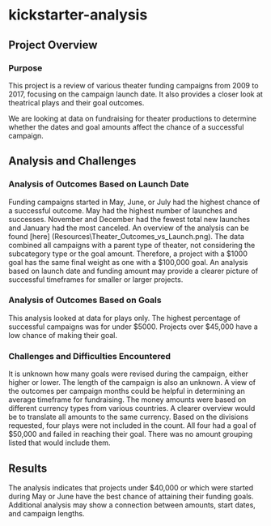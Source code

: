 # kickstarter-analysis

## Project Overview

### Purpose
This project is a review of various theater funding campaigns from 2009 to 2017, focusing on the campaign launch date.   It also provides a closer look at theatrical plays and their goal outcomes.

We are looking at data on fundraising for theater productions to determine whether the dates and goal amounts affect the chance of a successful campaign.

## Analysis and Challenges
### Analysis of Outcomes Based on Launch Date
Funding campaigns started in May, June, or July had the highest chance of a successful outcome.  May had the highest number of launches and successes.  November and December had the fewest total new launches and January had the most canceled. An overview of the analysis can be found [here] (Resources\Theater_Outcomes_vs_Launch.png).
The data combined all campaigns with a parent type of theater, not considering the subcategory type or the goal amount.  Therefore, a project with a $1000 goal has the same final weight as one with a $100,000 goal.  An analysis based on launch date and funding amount may provide a clearer picture of successful timeframes for smaller or larger projects.

### Analysis of Outcomes Based on Goals
This analysis looked at data for plays only.  The highest percentage of successful campaigns was for under $5000.  Projects over $45,000 have a low chance of making their goal.  
### Challenges and Difficulties Encountered
It is unknown how many goals were revised during the campaign, either higher or lower.  The length of the campaign is also an unknown.  A view of the outcomes per campaign months could be helpful in determining an average timeframe for fundraising.
The money amounts were based on different currency types from various countries.  A clearer overview would be to translate all amounts to the same currency.
Based on the divisions requested, four plays were not included in the count.  All four had a goal of $50,000 and failed in reaching their goal.  There was no amount grouping listed that would include them.

## Results
The analysis indicates that projects under $40,000 or which were started during May or June have the best chance of attaining their funding goals.  Additional analysis may show a connection between amounts, start dates, and campaign lengths. 

